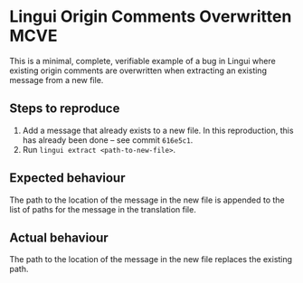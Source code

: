 # Lingui Origin Comments Overwritten MCVE

This is a minimal, complete, verifiable example of a bug in Lingui where existing origin comments are overwritten when extracting an existing message from a new file.

## Steps to reproduce

1. Add a message that already exists to a new file. In this reproduction, this has already been done – see commit `616e5c1`.
2. Run `lingui extract <path-to-new-file>`.

## Expected behaviour

The path to the location of the message in the new file is appended to the list of paths for the message in the translation file.

## Actual behaviour

The path to the location of the message in the new file replaces the existing path.
